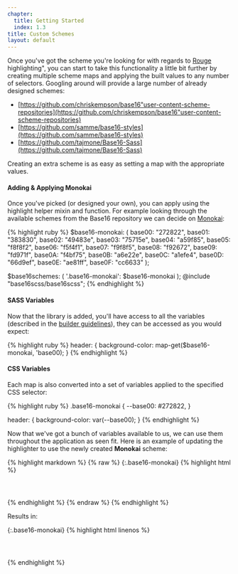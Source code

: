 ```yaml
---
chapter: 
  title: Getting Started
  index: 1.3
title: Custom Schemes
layout: default
---
```


Once you've got the scheme you're looking for with regards to [Rouge](http://rouge.jneen.net/) highlighting", you can start to take this functionality a little bit further by creating multiple scheme maps and applying the built values to any number of selectors.  Googling around will provide a large number of already designed schemes:

- [https://github.com/chriskempson/base16"user-content-scheme-repositories](https://github.com/chriskempson/base16"user-content-scheme-repositories)
- [https://github.com/samme/base16-styles](https://github.com/samme/base16-styles)
- [https://github.com/tajmone/Base16-Sass](https://github.com/tajmone/Base16-Sass)

Creating an extra scheme is as easy as setting a map with the appropriate values.

#### Adding & Applying Monokai

Once you've picked (or designed your own), you can apply using the highlight helper mixin and function.  For example looking through the available schemes from the Base16 repository we can decide on [Monokai](https://github.com/samme/base16-styles/blob/master/scss/base16-monokai.scss):

<div class=".base16-material">
{% highlight ruby %}
$base16-monokai: (
  base00: "272822",
  base01: "383830",
  base02: "49483e",
  base03: "75715e",
  base04: "a59f85",
  base05: "f8f8f2",
  base06: "f5f4f1",
  base07: "f9f8f5",
  base08: "f92672",
  base09: "fd971f",
  base0A: "f4bf75",
  base0B: "a6e22e",
  base0C: "a1efe4",
  base0D: "66d9ef",
  base0E: "ae81ff",
  base0F: "cc6633"
);

$base16schemes: ( '.base16-monokai': $base16-monokai );
@include "base16scss/base16scss";
{% endhighlight %} 
</div>

#### SASS Variables

Now that the library is added, you'll have access to all the variables (described in the [builder guidelines](https://github.com/chriskempson/base16/blob/master/builder.md)), they can be accessed as you would expect:

{% highlight ruby %}
header: {
  background-color: map-get($base16-monokai, 'base00);
}
{% endhighlight %}

#### CSS Variables

Each map is also converted into a set of variables applied to the specified CSS selector:

{% highlight ruby %}
.base16-monokai {
  --base00: #272822,
}

header: {
  background-color: var(--base00);
}
{% endhighlight %}

Now that we've got a bunch of variables available to us, we can use them throughout the application as seen fit.   Here is an example of updating the highlighter to use the newly created **Monokai** scheme:

{% highlight markdown %}
{% raw %}
{:.base16-monokai}
{% highlight html %}
<!-- Will be applied using Monokai themes used within SASS -->
<div class="base16-monokai">
    <header></header>
    <main></main>
    <footer></footer>
</div>
{% endhighlight %}
{% endraw %}
{% endhighlight %}

Results in:

{:.base16-monokai}
{% highlight html linenos %}
<!-- Will be applied using Monokai themes used within SASS -->
<div class="base16-monokai">
    <header></header>
    <main></main>
    <footer></footer>
</div>
{% endhighlight %}